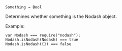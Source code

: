 `Something → Bool`

Determines whether something is the Nodash object.

Example:

	var Nodash === require("nodash");
	Nodash.isNodash(Nodash) === true
	Nodash.isNodash({}) === false
